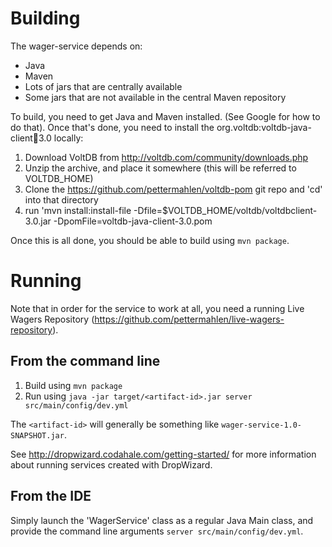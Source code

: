 # Building

The wager-service depends on:
* Java
* Maven
* Lots of jars that are centrally available
* Some jars that are not available in the central Maven repository

To build, you need to get Java and Maven installed. (See Google for how to do that). Once that's done, you need to install the  org.voltdb:voltdb-java-client:jar:3.0 locally:

1. Download VoltDB from http://voltdb.com/community/downloads.php
2. Unzip the archive, and place it somewhere (this will be referred to VOLTDB_HOME)
3. Clone the https://github.com/pettermahlen/voltdb-pom git repo and 'cd' into that directory
4. run 'mvn install:install-file -Dfile=$VOLTDB_HOME/voltdb/voltdbclient-3.0.jar -DpomFile=voltdb-java-client-3.0.pom

Once this is all done, you should be able to build using `mvn package`.

# Running

Note that in order for the service to work at all, you need a running Live Wagers Repository (https://github.com/pettermahlen/live-wagers-repository).

## From the command line

1. Build using `mvn package`
2. Run using `java -jar target/<artifact-id>.jar server src/main/config/dev.yml`

The `<artifact-id>` will generally be something like `wager-service-1.0-SNAPSHOT.jar`.

See http://dropwizard.codahale.com/getting-started/ for more information about running services created with DropWizard.

## From the IDE

Simply launch the 'WagerService' class as a regular Java Main class, and provide the command line arguments `server src/main/config/dev.yml`.


